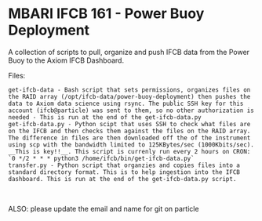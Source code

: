 # MBARI IFCB 161 - Power Buoy Deployment
A collection of scripts to pull, organize and push IFCB data from the Power Buoy to the Axiom IFCB Dashboard.
<br>

Files:

    get-ifcb-data - Bash script that sets permissions, organizes files on the RAID array (/opt/ifcb-data/power-buoy-deployment) then pushes the data to Axiom data science using rsync. The public SSH key for this account (ifcb@particle) was sent to them, so no other authorization is needed - This is run at the end of the get-ifcb-data.py
    get-ifcb-data.py - Python scipt that uses SSH to check what files are on the IFCB and then checks them against the files on the RAID array. The difference in files are then downloaded off the of the instrument using scp with the bandwidth limited to 125KBytes/sec (1000Kbits/sec). __This is key!!__. This script is currenly run every 2 hours on CRON: `0 */2 * * * python3 /home/ifcb/bin/get-ifcb-data.py`
    transfer.py - Python script that organzies and copies files into a standard directory format. This is to help ingestion into the IFCB dashboard. This is run at the end of the get-ifcb-data.py script.
<br>

ALSO: please update the email and name for git on particle
